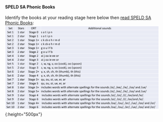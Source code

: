 #### SPELD SA Phonic Books
Identify the books at your reading stage here below then [read SPELD SA Phonic Books](https://speldsa.org.au/pages/speld-sa-phonic-books-jp):  
![ort](/images2/ort_equiv.png){:height="500px"}   

